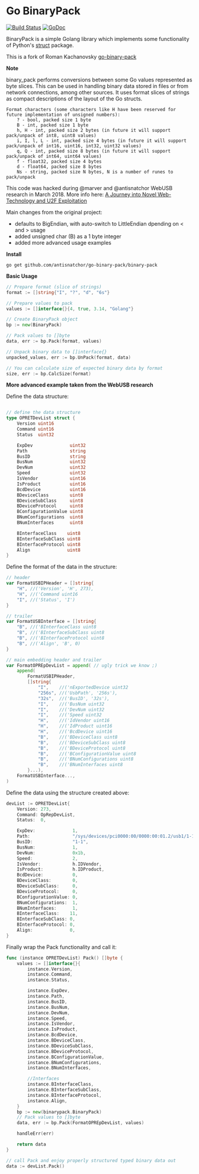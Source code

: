 # Go BinaryPack

[![Build Status](https://travis-ci.org/roman-kachanovsky/go-binary-pack.svg?branch=master)](https://travis-ci.org/roman-kachanovsky/go-binary-pack)
[![GoDoc](https://godoc.org/github.com/roman-kachanovsky/go-binary-pack/binary-pack?status.svg)](http://godoc.org/github.com/roman-kachanovsky/go-binary-pack/binary-pack)

BinaryPack is a simple Golang library which implements some functionality of Python's [struct](https://docs.python.org/2/library/struct.html) package.

This is a fork of Roman Kachanovsky [go-binary-pack](https://github.com/roman-kachanovsky/go-binary-pack/binary-pack)

**Note**

binary_pack performs conversions between some Go values represented as byte slices.
	This can be used in handling binary data stored in files or from network connections,
	among other sources. It uses format slices of strings as compact descriptions of the layout
	of the Go structs.

	Format characters (some characters like H have been reserved for future implementation of unsigned numbers):
		? - bool, packed size 1 byte
		B - int, packed size 1 byte
		h, H - int, packed size 2 bytes (in future it will support pack/unpack of int8, uint8 values)
		i, I, l, L - int, packed size 4 bytes (in future it will support pack/unpack of int16, uint16, int32, uint32 values)
		q, Q - int, packed size 8 bytes (in future it will support pack/unpack of int64, uint64 values)
		f - float32, packed size 4 bytes
		d - float64, packed size 8 bytes
		Ns - string, packed size N bytes, N is a number of runes to pack/unpack
		
This code was hacked during @marver and @antisnatchor WebUSB research in March 2018.
More info here: [A Journey into Novel Web-Technology and U2F Exploitation](https://www.youtube.com/watch?v=pUa6nWWTO4o)

Main changes from the original project:
 - defaults to BigEndian, with auto-switch to LittleEndian dpending on < and > usage
 - added unsigned char (B) as a 1 byte integer
 - added more advanced usage examples

**Install**

`go get github.com/antisnatchor/go-binary-pack/binary-pack`

**Basic Usage**

```go
// Prepare format (slice of strings)
format := []string{"I", "?", "d", "6s"}

// Prepare values to pack
values := []interface{}{4, true, 3.14, "Golang"}

// Create BinaryPack object
bp := new(BinaryPack)

// Pack values to []byte
data, err := bp.Pack(format, values)

// Unpack binary data to []interface{}
unpacked_values, err := bp.UnPack(format, data)

// You can calculate size of expected binary data by format
size, err := bp.CalcSize(format)

```


**More advanced example taken from the WebUSB research**

Define the data structure:

```go

// define the data structure
type OPRETDevList struct {
	Version uint16
	Command uint16
	Status  uint32

	ExpDev              uint32
	Path                string
	BusID               string
	BusNum              uint32
	DevNum              uint32
	Speed               uint32
	IsVendor            uint16
	IsProduct           uint16
	BcdDevice           uint16
	BDeviceClass        uint8
	BDeviceSubClass     uint8
	BDeviceProtocol     uint8
	BConfigurationValue uint8
	BNumConfigurations  uint8
	BNumInterfaces      uint8

	BInterfaceClass    uint8
	BInterfaceSubClass uint8
	BInterfaceProtocol uint8
	Align              uint8
}
```


Define the format of the data in the structure:

```go
// header
var FormatUSBIPHeader = []string{
	"H", //('Version', 'H', 273),
	"H", //('Command uint16
	"I", //('Status', 'I')
}

// trailer
var FormatUSBInterface = []string{
	"B", //('BInterfaceClass uint8
	"B", //('BInterfaceSubClass uint8
	"B", //('BInterfaceProtocol uint8
	"B", //('Align', 'B', 0)
}

// main embedding header and trailer
var FormatOPREpDevList = append( // ugly trick we know ;)
	append(
		FormatUSBIPHeader,
		[]string{
			"I",    //('nExportedDevice uint32
			"256s", //('UsbPath', '256s'),
			"32s",  //('BusID', '32s'),
			"I",    //('BusNum uint32
			"I",    //('DevNum uint32
			"I",    //('Speed uint32
			"H",    //('IdVendor uint16
			"H",    //('IdProduct uint16
			"H",    //('BcdDevice uint16
			"B",    //('BDeviceClass uint8
			"B",    //('BDeviceSubClass uint8
			"B",    //('BDeviceProtocol uint8
			"B",    //('BConfigurationValue uint8
			"B",    //('BNumConfigurations uint8
			"B",    //('BNumInterfaces uint8
		}...),
	FormatUSBInterface...,
)

```
Define the data using the structure created above:

```go
devList := OPRETDevList{
    Version: 273,
    Command: OpRepDevList,
    Status:  0,

    ExpDev:              1,
    Path:                "/sys/devices/pci0000:00/0000:00:01.2/usb1/1-1",
    BusID:               "1-1",
    BusNum:              1,
    DevNum:              0x1b,
    Speed:               2,
    IsVendor:            h.IDVendor,
    IsProduct:           h.IDProduct,
    BcdDevice:           0,
    BDeviceClass:        0,
    BDeviceSubClass:     0,
    BDeviceProtocol:     0,
    BConfigurationValue: 0,
    BNumConfigurations:  1,
    BNumInterfaces:      1,
    BInterfaceClass:    11,
    BInterfaceSubClass: 0,
    BInterfaceProtocol: 0,
    Align:              0,
}
```

Finally wrap the Pack functionality and call it:

```go
func (instance OPRETDevList) Pack() []byte {
	values := []interface{}{
		instance.Version,
		instance.Command,
		instance.Status,

		instance.ExpDev,
		instance.Path,
		instance.BusID,
		instance.BusNum,
		instance.DevNum,
		instance.Speed,
		instance.IsVendor,
		instance.IsProduct,
		instance.BcdDevice,
		instance.BDeviceClass,
		instance.BDeviceSubClass,
		instance.BDeviceProtocol,
		instance.BConfigurationValue,
		instance.BNumConfigurations,
		instance.BNumInterfaces,

		//Interfaces
		instance.BInterfaceClass,
		instance.BInterfaceSubClass,
		instance.BInterfaceProtocol,
		instance.Align,
	}
	bp := new(binarypack.BinaryPack)
	// Pack values to []byte
	data, err := bp.Pack(FormatOPREpDevList, values)

	handleErr(err)

	return data
}

// call Pack and enjoy properly structured typed binary data out
data := devList.Pack()


```